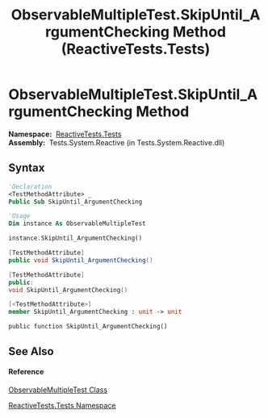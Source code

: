 ﻿---
title: ObservableMultipleTest.SkipUntil_ArgumentChecking Method  (ReactiveTests.Tests)
TOCTitle: SkipUntil_ArgumentChecking Method
ms:assetid: M:ReactiveTests.Tests.ObservableMultipleTest.SkipUntil_ArgumentChecking
ms:mtpsurl: https://msdn.microsoft.com/en-us/library/reactivetests.tests.observablemultipletest.skipuntil_argumentchecking(v=VS.103)
ms:contentKeyID: 36619944
ms.date: 06/28/2011
mtps_version: v=VS.103
f1_keywords:
- ReactiveTests.Tests.ObservableMultipleTest.SkipUntil_ArgumentChecking
dev_langs:
- CSharp
- JScript
- VB
- FSharp
- c++
---

# ObservableMultipleTest.SkipUntil\_ArgumentChecking Method

**Namespace:**  [ReactiveTests.Tests](hh289046\(v=vs.103\).md)  
**Assembly:**  Tests.System.Reactive (in Tests.System.Reactive.dll)

## Syntax

``` vb
'Declaration
<TestMethodAttribute> _
Public Sub SkipUntil_ArgumentChecking
```

``` vb
'Usage
Dim instance As ObservableMultipleTest

instance.SkipUntil_ArgumentChecking()
```

``` csharp
[TestMethodAttribute]
public void SkipUntil_ArgumentChecking()
```

``` c++
[TestMethodAttribute]
public:
void SkipUntil_ArgumentChecking()
```

``` fsharp
[<TestMethodAttribute>]
member SkipUntil_ArgumentChecking : unit -> unit 
```

``` jscript
public function SkipUntil_ArgumentChecking()
```

## See Also

#### Reference

[ObservableMultipleTest Class](hh303586\(v=vs.103\).md)

[ReactiveTests.Tests Namespace](hh289046\(v=vs.103\).md)

